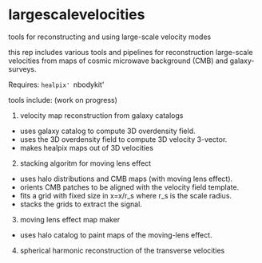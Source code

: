 # largescalevelocities

tools for reconstructing and using large-scale velocity modes

this rep includes various tools and pipelines for reconstruction large-scale velocities from maps of cosmic microwave background (CMB) and galaxy-surveys. 

Requires: 
`healpix'
`nbodykit'

tools include: (work on progress)

1) velocity map reconstruction from galaxy catalogs
- uses galaxy catalog to compute 3D overdensity field. 
- uses the 3D overdensity field to compute 3D velocity 3-vector. 
- makes healpix maps out of 3D velocities

2) stacking algoritm for moving lens effect
 - uses halo distributions and CMB maps (with moving lens effect).
 - orients CMB patches to be aligned with the velocity field template. 
 - fits a grid with fixed size in x=x/r_s where r_s is the scale radius.
 - stacks the grids to extract the signal. 

3) moving lens effect map maker
 - uses halo catalog to paint maps of the moving-lens effect.

4) spherical harmonic reconstruction of the transverse velocities


